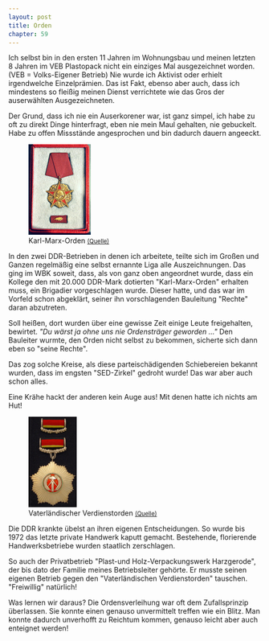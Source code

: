 ```yaml
---  
layout: post
title: Orden
chapter: 59
---  
```




Ich selbst bin in den ersten 11 Jahren im Wohnungsbau und meinen letzten 8
Jahren im VEB Plastopack nicht ein einziges Mal ausgezeichnet worden. (VEB =
Volks-Eigener Betrieb) Nie wurde ich Aktivist oder erhielt irgendwelche
Einzelprämien. Das ist Fakt, ebenso aber auch, dass ich mindestens so fleißig
meinen Dienst verrichtete wie das Gros der auserwählten Ausgezeichneten.

Der Grund, dass ich nie ein Auserkorener war, ist ganz simpel, ich habe zu oft
zu direkt Dinge hinterfragt, eben nie mein Maul gehalten, nie gebuckelt. Habe
zu offen Missstände angesprochen und bin dadurch dauern angeeckt.

<figure class="left"><a href="/bilder/204.jpg" title="Klicken f&uuml;r Grossansicht" rel="facebox"><img title="Karl-Marx-Orden" src="/bilder/thumb-204.png"></a><figcaption>Karl-Marx-Orden <small><a href="http://de.wikipedia.org/wiki/Datei:Teppich-Museum_Oelsnitz_Karl-Marx-Orden.jpg#file">(Quelle)</a></small></figcaption></figure>
 In den zwei DDR-Betrieben in denen ich arbeitete, teilte sich im
Großen und Ganzen regelmäßig eine selbst ernannte Liga alle Auszeichnungen.
Das ging im WBK soweit, dass, als von ganz oben angeordnet wurde, dass ein
Kollege den mit 20.000 DDR-Mark dotierten "Karl-Marx-Orden" erhalten muss, ein
Brigadier vorgeschlagen wurde. Dieser hatte, und das war im Vorfeld schon
abgeklärt, seiner ihn vorschlagenden Bauleitung "Rechte" daran abzutreten.

Soll heißen, dort wurden über eine gewisse Zeit einige Leute freigehalten,
bewirtet. _"Du wärst ja ohne uns nie Ordensträger geworden …"_ Den Bauleiter
wurmte, den Orden nicht selbst zu bekommen, sicherte sich dann eben so "seine
Rechte".

Das zog solche Kreise, als diese parteischädigenden Schiebereien bekannt
wurden, dass im engsten "SED-Zirkel" gedroht wurde! Das war aber auch schon
alles.

Eine Krähe hackt der anderen kein Auge aus! Mit denen hatte ich nichts am Hut!

<figure class="right"><a href="/bilder/205.jpg" title="Klicken f&uuml;r Grossansicht" rel="facebox"><img title="Vaterl&#xe4;ndischer Verdienstorden" src="/bilder/thumb-205.png"></a><figcaption>Vaterl&#xe4;ndischer Verdienstorden <small><a href="http://de.wikipedia.org/wiki/Datei:Vaterl%C3%A4ndischer_Verdienstorden_Gold.jpg#file">(Quelle)</a></small></figcaption></figure>
 Die DDR krankte übelst an ihren eigenen Entscheidungen. So wurde
bis 1972 das letzte private Handwerk kaputt gemacht. Bestehende, florierende
Handwerksbetriebe wurden staatlich zerschlagen.

So auch der Privatbetrieb "Plast-und Holz-Verpackungswerk Harzgerode", der bis
dato der Familie meines Betriebsleiter gehörte. Er musste seinen eigenen
Betrieb gegen den "Vaterländischen Verdienstorden" tauschen.
"Freiwillig" natürlich!

Was lernen wir daraus? Die Ordensverleihung war oft dem Zufallsprinzip
überlassen. Sie konnte einen genauso unvermittelt treffen wie ein Blitz. Man
konnte dadurch unverhofft zu Reichtum kommen, genauso leicht aber auch
enteignet werden!

